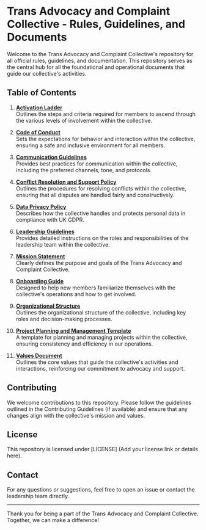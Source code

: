 # Trans Advocacy and Complaint Collective - Rules, Guidelines, and Documents

Welcome to the Trans Advocacy and Complaint Collective's repository for all official rules, guidelines, and documentation. This repository serves as the central hub for all the foundational and operational documents that guide our collective's activities.

## Table of Contents

1. **[Activation Ladder](RulesAndGuidelinesAndDocs/ActivationLadder.md)**  
   Outlines the steps and criteria required for members to ascend through the various levels of involvement within the collective.

2. **[Code of Conduct](RulesAndGuidelinesAndDocs/Code%20of%20Conduct.md)**  
   Sets the expectations for behavior and interaction within the collective, ensuring a safe and inclusive environment for all members.

3. **[Communication Guidelines](RulesAndGuidelinesAndDocs/Communication%20Guidelines.md)**  
   Provides best practices for communication within the collective, including the preferred channels, tone, and protocols.

4. **[Conflict Resolution and Support Policy](RulesAndGuidelinesAndDocs/Conflict%20Resolution%20and%20Support%20Policy.md)**  
   Outlines the procedures for resolving conflicts within the collective, ensuring that all disputes are handled fairly and constructively.

5. **[Data Privacy Policy](RulesAndGuidelinesAndDocs/Data%20Privacy%20Policy.md)**  
   Describes how the collective handles and protects personal data in compliance with UK GDPR.

6. **[Leadership Guidelines](RulesAndGuidelinesAndDocs/Leadership%20Guidelines.md)**  
   Provides detailed instructions on the roles and responsibilities of the leadership team within the collective.

7. **[Mission Statement](RulesAndGuidelinesAndDocs/Mission%20Statement.md)**  
   Clearly defines the purpose and goals of the Trans Advocacy and Complaint Collective.

8. **[Onboarding Guide](RulesAndGuidelinesAndDocs/Onboarding%20Guide.md)**  
   Designed to help new members familiarize themselves with the collective's operations and how to get involved.

9. **[Organizational Structure](RulesAndGuidelinesAndDocs/Organizational%20Structure.md)**  
   Outlines the organizational structure of the collective, including key roles and decision-making processes.

10. **[Project Planning and Management Template](RulesAndGuidelinesAndDocs/Project%20Planning%20and%20Management%20Template.md)**  
    A template for planning and managing projects within the collective, ensuring consistency and efficiency in our operations.

11. **[Values Document](RulesAndGuidelinesAndDocs/Values%20Document.md)**  
    Outlines the core values that guide the collective's activities and interactions, reinforcing our commitment to advocacy and support.

## Contributing

We welcome contributions to this repository. Please follow the guidelines outlined in the Contributing Guidelines (if available) and ensure that any changes align with the collective's mission and values.

## License

This repository is licensed under [LICENSE] (Add your license link or details here).

## Contact

For any questions or suggestions, feel free to open an issue or contact the leadership team directly.

---

Thank you for being a part of the Trans Advocacy and Complaint Collective. Together, we can make a difference!
